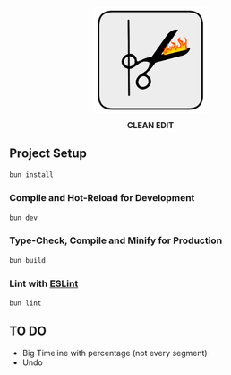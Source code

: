 
<p align="center">
  <img src="src/assets/black_border.png" alt="logo" width="200px">
  <br>
  <strong style="display: block; margin-top: 10px;">CLEAN EDIT</strong>
</p>

## Project Setup

```sh
bun install
```

### Compile and Hot-Reload for Development

```sh
bun dev
```

### Type-Check, Compile and Minify for Production

```sh
bun build
```

### Lint with [ESLint](https://eslint.org/)

```sh
bun lint
```

TO DO
---
- Big Timeline with percentage (not every segment)
- Undo